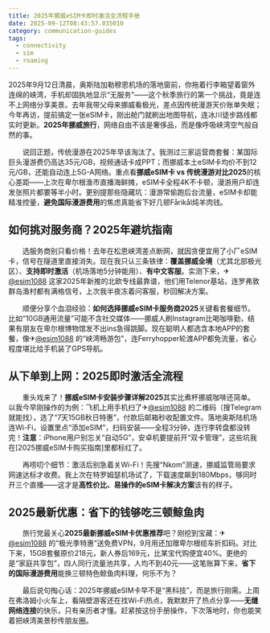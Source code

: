 ```yaml
---
title: 2025年挪威eSIM卡即时激活全流程手册
date: 2025-09-12T08:43:57.035010
category: communication-guides
tags:
  - connectivity
  - sim
  - roaming
---
```


2025年9月12日清晨，奥斯陆加勒穆恩机场的落地窗前，你拖着行李箱望着窗外连绵的峡湾，手机却固执地显示“无服务”——这个秋季旅行的第一个挑战，竟是连不上网络分享美景。去年我带父母来挪威看极光，差点因传统漫游天价账单失眠；今年再访，提前搞定一张eSIM卡，刚出舱门就刷出地图导航，连冰川徒步路线都实时更新。**2025年挪威旅行**，网络自由不该是奢侈品，而是像呼吸峡湾空气般自然的事。

　　说回正题，传统漫游在2025年早该淘汰了。我测过三家运营商套餐：某国际巨头漫游费仍高达35元/GB，视频通话卡成PPT；而挪威本土eSIM卡均价不到12元/GB，还能自动连上5G-A网络。重点看**挪威eSIM卡 vs 传统漫游对比2025**的核心差距——上次在卑尔根渔市直播海鲜摊，eSIM卡全程4K不卡顿，漫游用户却连发张照片都要等半小时。更别提那些隐藏坑：漫游常偷跑后台流量，eSIM卡却能精准控量，**避免国际漫游费用**的焦虑真能省下好几顿Fårikål炖羊肉钱。

## 如何挑对服务商？2025年避坑指南

　　选服务商别只看价格！去年在松恩峡湾差点断网，就因贪便宜用了小厂eSIM卡，信号在隧道里直接消失。现在我只认三条铁律：**覆盖挪威全境**（尤其北部极光区）、**支持即时激活**（机场落地5分钟能用）、**有中文客服**。实测下来，✈[@esim1088](https://t.me/s/esim1088) 这家2025年新推的北欧专线最靠谱，他们用Telenor基站，连罗弗敦群岛渔村都有满格信号，上次我半夜冻着问客服，秒回解决方案。

　　顺便分享个血泪经验：**如何选择挪威eSIM卡服务商2025**关键看套餐细节。比如“10GB通用流量”可能不含社交媒体——挪威人刷Instagram比喝咖啡勤，结果有朋友在卑尔根博物馆发不出ins急得跳脚。现在聪明人都选含本地APP的套餐，像✈[@esim1088](https://t.me/s/esim1088) 的“峡湾畅游包”，连Ferryhopper轮渡APP都免流量，省心程度堪比给手机装了GPS导航。

## 从下单到上网：2025即时激活全流程

　　重头戏来了！**挪威eSIM卡安装步骤详解2025**其实比煮杯挪威咖啡还简单。以我今早刚操作的为例：飞机上用手机扫了✈[@esim1088](https://t.me/s/esim1088) 的二维码（搜Telegram就能找），选了“7天15GB秋日特惠”，付款后邮箱秒收配置文件。落地奥斯陆机场连Wi-Fi，设置里点“添加eSIM”，扫码安装——全程3分钟，连行李转盘都没转完！**注意**：iPhone用户别忘关“自动5G”，安卓机要提前开“双卡管理”，这些坑我在[2025挪威eSIM卡购买指南]里都标红了。

　　再唠叨个细节：激活后别急着关Wi-Fi！先搜“Nkom”测速，挪威监管局要求网速达标才收费。我上次在特罗姆瑟机场试了，下载速度飙到180Mbps，够同时开三个直播——这才是**高性价比、易操作的eSIM卡解决方案**该有的样子。

## 2025最新优惠：省下的钱够吃三顿鲸鱼肉

　　旅行党最关心**2025最新挪威eSIM卡优惠推荐**吧？刚挖到宝藏：✈[@esim1088](https://t.me/s/esim1088) 的“极光季特惠”送免费VPN，9月用还加赠卑尔根缆车折扣码。对比下来，15GB套餐原价218元，新人券后169元，比某宝代购便宜40%。更绝的是“家庭共享包”，四人同行流量池共享，人均不到40元——这笔账算下来，**省下的国际漫游费用**能换三顿特色鲸鱼肉料理，何乐不为？

　　最后说句掏心话：2025年挪威eSIM卡早不是“黑科技”，而是旅行刚需。上周在弗洛姆小火车上，看隔壁游客还在找Wi-Fi热点，我默默开了热点分享——**无缝网络连接**的快乐，只有亲历者才懂。赶紧按这份手册操作，下次落地时，你也能笑着把峡湾美景秒传朋友圈。